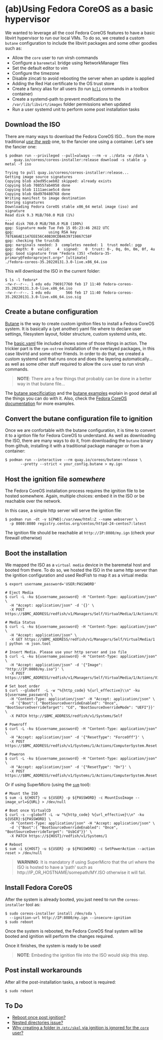 # (ab)Using Fedora CoreOS as a basic hypervisor

We wanted to leverage all the cool Fedora CoreOS features to have a
basic libvirt hypervisor to run our local VMs.
To do so, we created a custom `butane` configuration to include the
libvirt packages and some other goodies such as:

* Allow the `core` user to run virsh commands
* Configure a `baremetal` bridge using NetworkManager files
* Set the default editor to vim
* Configure the timezone
* Disable zincati to avoid rebooting the server when an update is applied
* Adding the Red Hat certificate to the OS trust store
* Create a fancy alias for all users (to run [`kcli`](https://kcli.readthedocs.io/en/latest/) commands in a toolbox container)
* Create a systemd-path to prevent modifications to the `/var/lib/libvirt/images`
folder permissions when updated
* Run a user systemd unit to perform some post installation tasks

## Download the ISO

There are many ways to download the Fedora CoreOS ISO... 
from the more traditional [_use the web_](https://getfedora.org/en/coreos/download) one,
to the fancier one using a container. Let's see the fancier one:

```
$ podman run --privileged --pull=always --rm -v .:/data -w /data \
    quay.io/coreos/coreos-installer:release download -s stable -p metal -f iso

Trying to pull quay.io/coreos/coreos-installer:release...
Getting image source signatures
Copying blob a3ed95caeb02 skipped: already exists  
Copying blob 708557ab4058 done  
Copying blob 1111aecae5c4 done  
Copying blob 6bd970480768 done  
Writing manifest to image destination
Storing signatures
Downloading Fedora CoreOS stable x86_64 metal image (iso) and signature
Read disk 9.3 MiB/760.0 MiB (1%)
...
Read disk 760.0 MiB/760.0 MiB (100%)
gpg: Signature made Tue Feb 15 05:23:46 2022 UTC
gpg:                using RSA key 787EA6AE1147EEE56C40B30CDB4639719867C58F
gpg: checking the trustdb
gpg: marginals needed: 3  completes needed: 1  trust model: pgp
gpg: depth: 0  valid:   4  signed:   0  trust: 0-, 0q, 0n, 0m, 0f, 4u
gpg: Good signature from "Fedora (35) <fedora-35-primary@fedoraproject.org>" [ultimate]
./fedora-coreos-35.20220131.3.0-live.x86_64.iso
```

This will download the ISO in the current folder:

```
$ ls -l fedora*
-rw-r--r--. 1 edu edu 796917760 feb 17 11:40 fedora-coreos-35.20220131.3.0-live.x86_64.iso
-rw-r--r--. 1 edu edu       566 feb 17 11:40 fedora-coreos-35.20220131.3.0-live.x86_64.iso.sig
```

## Create a butane configuration

[Butane](https://coreos.github.io/butane/) is the way to create custom ignition files
to install a Fedora CoreOS system. It is basically a (yet another) yaml file where to
declare user settings, filesystem layout, folder structure, custom systemd units, etc.

The [basic.yaml](basic.yaml) file included shows some of those things in action. The trickier
part is the `rpm-ostree` installation of the overlayed packages, in this case libvirtd and some
other friends. In order to do that, we created a custom systemd unit that runs once and
does the layering automatically... as well as some other stuff required to allow the `core`
user to run virsh commands.

> **NOTE**: There are a few things that probably can be done in a better way in that butane file...

The [butane specificiation](https://coreos.github.io/butane/config-fcos-v1_4/) and the
[butane examples](https://coreos.github.io/butane/examples/) explain in good detail all the
things you can do with it. Also, check the
[Fedora CoreOS documentation](https://docs.fedoraproject.org/en-US/fedora-coreos/producing-ign/)
for more examples.

## Convert the butane configuration file to ignition

Once we are confortable with the butane configuration, it is time to convert it to a igntion file
for Fedora CoreOS to understand. As well as downloading the ISO, there are many ways to do it, from
downloading the `butane` binary from github, installing it with a traditional package manager or
from a container:

```
$ podman run --interactive --rm quay.io/coreos/butane:release \
       --pretty --strict < your_config.butane > my.ign
```

## Host the ignition file _somewhere_

The Fedora CoreOS installation process requires the ignition file to be hosted somewhere. Again,
multiple choices: embed it in the ISO or be reachable over the network.

In this case, a simple http server will serve the ignition file:

```
$ podman run -dt -v ${PWD}:/var/www/html:Z --name webserver \
  -p 8080:8080 registry.centos.org/centos/httpd-24-centos7:latest
```

The ignition file should be reachable at `http://IP:8080/my.ign` (check your firewall otherwise)

## Boot the installation

We mapped the ISO as a `virtual media` device in the baremetal host and booted from there. To do so,
we hosted the ISO in the same http server than the ignition configuration and used RedFish to map it
as a virtual media:

```
$ export username_password='USER:PASSWORD'

# Eject Media
$ curl -L -ku ${username_password} -H "Content-Type: application/json" \
  -H "Accept: application/json" -d '{}' \
  -X POST https://$BMC_ADDRESS/redfish/v1/Managers/Self/VirtualMedia/1/Actions/VirtualMedia.EjectMedia

# Media Status
$ curl -L -ku ${username_password} -H "Content-Type: application/json" \
  -H "Accept: application/json" \
  -X GET https://$BMC_ADDRESS/redfish/v1/Managers/Self/VirtualMedia/1 | python -m json.tool

# Insert Media. Please use your http server and iso file
$ curl -L -ku ${username_password} -H "Content-Type: application/json" \
  -H "Accept: application/json" -d '{"Image": "http://IP:8080/my.iso"}' \
  -X POST https://$BMC_ADDRESS/redfish/v1/Managers/Self/VirtualMedia/1/Actions/VirtualMedia.InsertMedia

# Set boot order
$ curl --globoff  -L -w "%{http_code} %{url_effective}\\n" -ku ${username_password} \
  -H "Content-Type: application/json" -H "Accept: application/json" \
  -d '{"Boot":{ "BootSourceOverrideEnabled": "Once", "BootSourceOverrideTarget": "Cd", "BootSourceOverrideMode": "UEFI"}}' \
  -X PATCH http://$BMC_ADDRESS/redfish/v1/Systems/Self

# Poweroff
$ curl -L -ku ${username_password} -H "Content-Type: application/json" \
  -H "Accept: application/json" -d '{"ResetType": "ForceOff"}' \
  -X POST https://$BMC_ADDRESS/redfish/v1/Systems/1/Actions/ComputerSystem.Reset

# Poweron
$ curl -L -ku ${username_password} -H "Content-Type: application/json" \
  -H "Accept: application/json" -d '{"ResetType": "On"}' \
  -X POST https://$BMC_ADDRESS/redfish/v1/Systems/1/Actions/ComputerSystem.Reset
```

Or if using SuperMicro (using the [`sum`](https://www.supermicro.com/en/solutions/management-software/supermicro-update-manager) tool):

```
# Mount the ISO
$ sum -i ${HOST} -u ${USER} -p ${PASSWORD} -c MountIsoImage --image_url=${URL} > /dev/null

# Boot once VirtualCD
$ curl -s --globoff -L -w "%{http_code} %{url_effective}\\n" -ku ${USER}:${PASSWORD} \
  -H "Content-Type: application/json" -H "Accept: application/json" \
  -d '{"Boot":{ "BootSourceOverrideEnabled": "Once", "BootSourceOverrideTarget": "UsbCd"}}' \
  -X PATCH https://${HOST}/redfish/v1/Systems/1

# Reboot
$ sum -i ${HOST} -u ${USER} -p ${PASSWORD} -c SetPowerAction --action reset > /dev/null
```

> **WARNING**: It is mandatory if using SuperMicro that the url where the ISO is hosted to have a 'path' such as http://IP_OR_HOSTNAME/somepath/MY.ISO otherwise it will fail.

## Install Fedora CoreOS

After the system is already booted, you just need to run the `coreos-installer` tool as:

```
$ sudo coreos-installer install /dev/sda \
  --ignition-url http://IP:8080/my.ign --insecure-ignition
$ sudo reboot
```

Once the system is rebooted, the Fedora CoreOS final system will be booted and ignition will perform
the changes required.

Once it finishes, the system is ready to be used!

> **NOTE**: Embeding the ignition file into the ISO would skip this step.

## Post install workarounds

After all the post-installation tasks, a reboot is required:

```
$ sudo reboot
```

## To Do

* [Reboot once post ignition?](https://discussion.fedoraproject.org/t/reboot-once-post-ignition-in-fedora-coreos/37107)
* [Nested directories issue?](https://discussion.fedoraproject.org/t/fedora-coreos-ignition-nested-directories-and-permissions-issue/37010)
* [Why creating a folder in `/etc/skel` via ignition is ignored for the `core` user?](https://discussion.fedoraproject.org/t/etc-skel-not-used-for-core-user-in-fedora-coreos/36973)